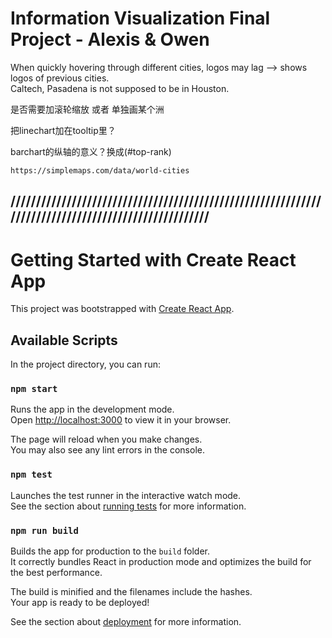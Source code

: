 # Information Visualization Final Project - Alexis & Owen

When quickly hovering through different cities, logos may lag --> shows logos of previous cities.\
Caltech, Pasadena is not supposed to be in Houston.

是否需要加滚轮缩放 或者 单独画某个洲

把linechart加在tooltip里？

barchart的纵轴的意义？换成(#top-rank)

`https://simplemaps.com/data/world-cities`

## ////////////////////////////////////////////////////////////////////////////////////////////////////

# Getting Started with Create React App

This project was bootstrapped with [Create React App](https://github.com/facebook/create-react-app).

## Available Scripts

In the project directory, you can run:

### `npm start`

Runs the app in the development mode.\
Open [http://localhost:3000](http://localhost:3000) to view it in your browser.

The page will reload when you make changes.\
You may also see any lint errors in the console.

### `npm test`

Launches the test runner in the interactive watch mode.\
See the section about [running tests](https://facebook.github.io/create-react-app/docs/running-tests) for more information.

### `npm run build`

Builds the app for production to the `build` folder.\
It correctly bundles React in production mode and optimizes the build for the best performance.

The build is minified and the filenames include the hashes.\
Your app is ready to be deployed!

See the section about [deployment](https://facebook.github.io/create-react-app/docs/deployment) for more information.



